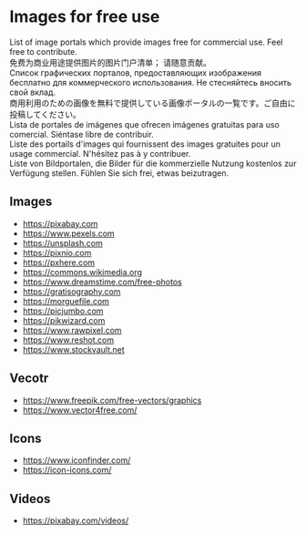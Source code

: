 # Images for free use
List of image portals which provide images free for commercial use. Feel free to contribute.  
免费为商业用途提供图片的图片门户清单； 请随意贡献。  
Список графических порталов, предоставляющих изображения бесплатно для коммерческого использования. Не стесняйтесь вносить свой вклад.  
商用利用のための画像を無料で提供している画像ポータルの一覧です。ご自由に投稿してください。  
Lista de portales de imágenes que ofrecen imágenes gratuitas para uso comercial. Siéntase libre de contribuir.  
Liste des portails d'images qui fournissent des images gratuites pour un usage commercial. N'hésitez pas à y contribuer.  
Liste von Bildportalen, die Bilder für die kommerzielle Nutzung kostenlos zur Verfügung stellen. Fühlen Sie sich frei, etwas beizutragen.

## Images
* https://pixabay.com
* https://www.pexels.com
* https://unsplash.com
* https://pixnio.com
* https://pxhere.com
* https://commons.wikimedia.org
* https://www.dreamstime.com/free-photos
* https://gratisography.com
* https://morguefile.com
* https://picjumbo.com
* https://pikwizard.com
* https://www.rawpixel.com
* https://www.reshot.com
* https://www.stockvault.net

## Vecotr
* https://www.freepik.com/free-vectors/graphics
* https://www.vector4free.com/

## Icons
* https://www.iconfinder.com/
* https://icon-icons.com/

## Videos
* https://pixabay.com/videos/
